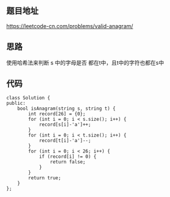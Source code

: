 ## 题目地址 

https://leetcode-cn.com/problems/valid-anagram/

## 思路

使用哈希法来判断 s 中的字母是否 都在t中，且t中的字符也都在s中 

## 代码
```
class Solution {
public:
    bool isAnagram(string s, string t) {
        int record[26] = {0};
        for (int i = 0; i < s.size(); i++) {
            record[s[i]-'a']++;
        }
        for (int i = 0; i < t.size(); i++) {
            record[t[i]-'a']--;
        }
        for (int i = 0; i < 26; i++) {
            if (record[i] != 0) {
                return false;
            }
        }
        return true;
    }
};
```
